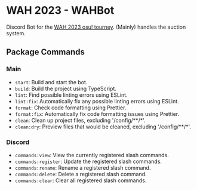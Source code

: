 # WAH 2023 - WAHBot

Discord Bot for the [WAH 2023 osu! tourney](https://osu.ppy.sh/community/forums/topics/1808443?n=1). (Mainly) handles the auction system.

## Package Commands
### Main
- `start`: Build and start the bot.
- `build`: Build the project using TypeScript.
- `lint`: Find possible linting errors using ESLint.
- `lint:fix`: Automatically fix any possible linting errors using ESLint.
- `format`: Check code formatting using Prettier.
- `format:fix`: Automatically fix code formatting issues using Prettier.
- `clean`: Clean up project files, excluding '/config/**/*'.
- `clean:dry`: Preview files that would be cleaned, excluding '/config/**/*'.
  
### Discord
- `commands:view`: View the currently registered slash commands.
- `commands:register`: Update the registered slash commands.
- `commands:rename`: Rename a registered slash command.
- `commands:delete`: Delete a registered slash command.
- `commands:clear`: Clear all registered slash commands.
